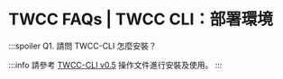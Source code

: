 # TWCC FAQs | TWCC CLI：部署環境

:::spoiler Q1. 請問 TWCC-CLI 怎麼安裝？

:::info
請參考 [TWCC-CLI v0.5](https://github.com/TW-NCHC/TWCC-CLI/tree/v0.5) 操作文件進行安裝及使用。
:::
